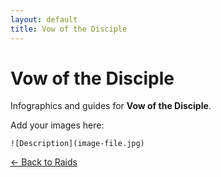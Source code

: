 ```yaml
---
layout: default
title: Vow of the Disciple
---
```


<div class="container">
<h1>Vow of the Disciple</h1>
<p>Infographics and guides for <strong>Vow of the Disciple</strong>.</p>

<p>Add your images here:</p>
<p><code>![Description](image-file.jpg)</code></p>

<p><a href="index.html">← Back to Raids</a></p>
</div>

